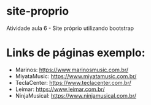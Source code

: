 # site-proprio
Atividade aula 6 - Site próprio utilizando bootstrap

# Links de páginas exemplo:
- Marinos: https://www.marinosmusic.com.br/
- MiyataMusic: https://www.miyatamusic.com.br/
- TeclaCenter: https://www.teclacenter.com.br/
- Leimar: https://www.leimar.com.br/
- NinjaMusical: https://www.ninjamusical.com.br/   